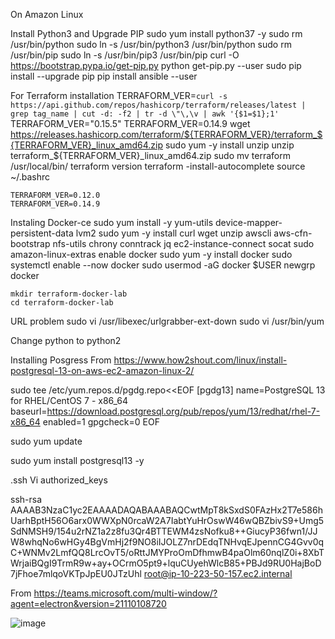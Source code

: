 On Amazon Linux

Install Python3 and Upgrade PIP
	sudo yum install python37 -y
	sudo rm /usr/bin/python
	sudo ln -s /usr/bin/python3 /usr/bin/python
	sudo rm /usr/bin/pip
	sudo ln -s /usr/bin/pip3 /usr/bin/pip
	curl -O https://bootstrap.pypa.io/get-pip.py
	python get-pip.py --user
	sudo pip install --upgrade pip
	pip install ansible --user

For Terraform installation
	TERRAFORM_VER=`curl -s https://api.github.com/repos/hashicorp/terraform/releases/latest |  grep tag_name | cut -d: -f2 | tr -d \"\,\v | awk '{$1=$1};1'`
	TERRAFORM_VER="0.15.5"
	TERRAFORM_VER=0.14.9
	wget https://releases.hashicorp.com/terraform/${TERRAFORM_VER}/terraform_${TERRAFORM_VER}_linux_amd64.zip
	sudo yum -y install unzip
	unzip terraform_${TERRAFORM_VER}_linux_amd64.zip
	sudo mv terraform /usr/local/bin/
	terraform version
	terraform -install-autocomplete
	source ~/.bashrc
	
	TERRAFORM_VER=0.12.0
	TERRAFORM_VER=0.14.9

Instaling Docker-ce
	sudo yum install -y yum-utils device-mapper-persistent-data lvm2
	sudo yum -y install curl wget unzip awscli aws-cfn-bootstrap nfs-utils chrony conntrack jq ec2-instance-connect socat
	sudo amazon-linux-extras enable docker
	sudo yum -y install docker
	sudo systemctl enable --now docker
	sudo usermod -aG docker $USER
	newgrp docker
	
	mkdir terraform-docker-lab
	cd terraform-docker-lab
	
URL problem
sudo vi /usr/libexec/urlgrabber-ext-down
sudo vi /usr/bin/yum

Change python to python2



Installing Posgress
From <https://www.how2shout.com/linux/install-postgresql-13-on-aws-ec2-amazon-linux-2/> 

sudo tee /etc/yum.repos.d/pgdg.repo<<EOF
[pgdg13]
name=PostgreSQL 13 for RHEL/CentOS 7 - x86_64
baseurl=https://download.postgresql.org/pub/repos/yum/13/redhat/rhel-7-x86_64
enabled=1
gpgcheck=0
EOF

sudo yum update


sudo yum install postgresql13 -y





.ssh Vi authorized_keys


ssh-rsa AAAAB3NzaC1yc2EAAAADAQABAAABAQCwtMpT8kSxdS0FAzHx2T7e586hUarhBptH56O6arx0WWXpN0rcaW2A7IabtYuHrOswW46wQBZbivS9+Umg5SdNMSH9/154u2rNZ1a2z8fu3Qr4BTTEWM4zsNofku8++GiucyP36fwn1/JJW8whqNo6wHGy4BgVmHj2f9NO8iIJOLZ7nrDEdqTNHvqEJpennCG4Gvv0qC+WNMv2LmfQQ8LrcOvT5/oRttJMYProOmDfhmwB4paOlm60nqlZ0i+8XbTWrjaiBQgI9TrmR9w+ay+OCrmO5pt9+lquCUyehWlcB85+PBJd9RU0HajBoD7jFhoe7mlqoVKTpJpEU0JTzUhl root@ip-10-223-50-157.ec2.internal

From <https://teams.microsoft.com/multi-window/?agent=electron&version=21110108720> 


![image](https://user-images.githubusercontent.com/7494853/184548653-d47cea63-5185-4008-a8b2-085559c8f6cc.png)
